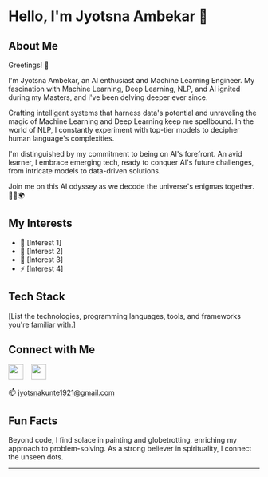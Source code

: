 

<!--
**JyotsnaAmbekar/JyotsnaAmbekar** is a ✨ _special_ ✨ repository because its `README.md` (this file) appears on your GitHub profile.

Here are some ideas to get you started:

- 🔭 I’m currently working on ...
- 🌱 I’m currently learning ...
- 👯 I’m looking to collaborate on ...
- 🤔 I’m looking for help with ...
- 💬 Ask me about ...
- 📫 How to reach me: ...
- 😄 Pronouns: ...
- ⚡ Fun fact: ...
-->

# Hello, I'm Jyotsna Ambekar 👋

## About Me

Greetings! 👋

I'm Jyotsna Ambekar, an AI enthusiast and Machine Learning Engineer. My fascination with Machine Learning, Deep Learning, NLP, and AI ignited during my Masters, and I've been delving deeper ever since.

Crafting intelligent systems that harness data's potential and unraveling the magic of Machine Learning and Deep Learning keep me spellbound. In the world of NLP, I constantly experiment with top-tier models to decipher human language's complexities.

I'm distinguished by my commitment to being on AI's forefront. An avid learner, I embrace emerging tech, ready to conquer AI's future challenges, from intricate models to data-driven solutions.

Join me on this AI odyssey as we decode the universe's enigmas together. 🚀🎨🌍

## My Interests

- 🚀 [Interest 1]
- 🌱 [Interest 2]
- 🎨 [Interest 3]
- ⚡ [Interest 4]

## Tech Stack

[List the technologies, programming languages, tools, and frameworks you're familiar with.]


## Connect with Me

[<img src="linkedin_logo_url" width="30" height="30">](https://www.linkedin.com/in/JyotsnaAmbekar) &nbsp;&nbsp;
[<img src="gmail_logo_url" width="30" height="30">](mailto:jyotsnakunte1921@gmail.com) &nbsp;&nbsp;

📫 jyotsnakunte1921@gmail.com

## Fun Facts

Beyond code, I find solace in painting and globetrotting, enriching my approach to problem-solving. As a strong believer in spirituality, I connect the unseen dots.



---

